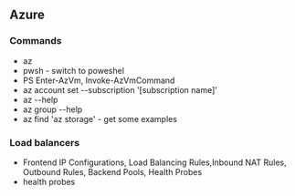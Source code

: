 ## Azure

### Commands
 - az
 - pwsh - switch to poweshel
 - PS Enter-AzVm, Invoke-AzVmCommand
 - az account set --subscription '[subscription name]'
 - az --help
 - az group --help
 - az find 'az storage' - get some examples

### Load balancers

- Frontend IP Configurations, Load Balancing Rules,Inbound NAT Rules, Outbound Rules, Backend Pools, Health Probes
- health probes

